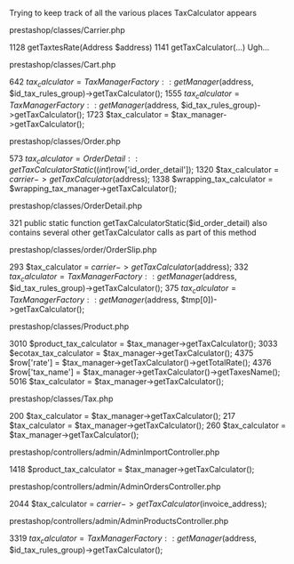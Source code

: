 Trying to keep track of all the various places TaxCalculator appears

prestashop/classes/Carrier.php

1128    getTaxtesRate(Address $address)
1141    getTaxCalculator(...)              Ugh...


prestashop/classes/Cart.php

642   $tax_calculator = TaxManagerFactory::getManager($address, $id_tax_rules_group)->getTaxCalculator();
1555  $tax_calculator = TaxManagerFactory::getManager($address, $id_tax_rules_group)->getTaxCalculator();
1723  $tax_calculator = $tax_manager->getTaxCalculator();


prestashop/classes/Order.php

573   $tax_calculator = OrderDetail::getTaxCalculatorStatic((int)$row['id_order_detail']);
1320  $tax_calculator = $carrier->getTaxCalculator($address);
1338  $wrapping_tax_calculator = $wrapping_tax_manager->getTaxCalculator();

prestashop/classes/OrderDetail.php

321   public static function getTaxCalculatorStatic($id_order_detail)
        also contains several other getTaxCalculator calls as part of this method

prestashop/classes/order/OrderSlip.php

293   $tax_calculator = $carrier->getTaxCalculator($address);
332   $tax_calculator = TaxManagerFactory::getManager($address, $id_tax_rules_group)->getTaxCalculator();
375   $tax_calculator = TaxManagerFactory::getManager($address, $tmp[0])->getTaxCalculator();



prestashop/classes/Product.php

3010  $product_tax_calculator = $tax_manager->getTaxCalculator();
3033  $ecotax_tax_calculator = $tax_manager->getTaxCalculator();
4375  $row['rate'] = $tax_manager->getTaxCalculator()->getTotalRate();
4376  $row['tax_name'] = $tax_manager->getTaxCalculator()->getTaxesName();
5016  $tax_calculator = $tax_manager->getTaxCalculator();


prestashop/classes/Tax.php

200   $tax_calculator = $tax_manager->getTaxCalculator();
217   $tax_calculator = $tax_manager->getTaxCalculator();
260   $tax_calculator = $tax_manager->getTaxCalculator();

prestashop/controllers/admin/AdminImportController.php

1418  $product_tax_calculator = $tax_manager->getTaxCalculator();

prestashop/controllers/admin/AdminOrdersController.php

2044  $tax_calculator = $carrier->getTaxCalculator($invoice_address);

prestashop/controllers/admin/AdminProductsController.php

3319  $tax_calculator = TaxManagerFactory::getManager($address, $id_tax_rules_group)->getTaxCalculator();






